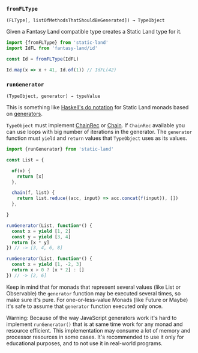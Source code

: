 ### `fromFLType`

`(FLType[, listOfMethodsThatShouldBeGenerated]) → TypeObject`

Given a Fantasy Land compatible type creates a Static Land type for it.

```js
import {fromFLType} from 'static-land'
import IdFL from 'fantasy-land/id'

const Id = fromFLType(IdFL)

Id.map(x => x + 41, Id.of(1)) // IdFL(42)
```


### `runGenerator`

`(TypeObject, generator) → typeValue`

This is something like [Haskell's do notation](https://en.wikibooks.org/wiki/Haskell/do_notation)
for Static Land monads based on
[generators](https://developer.mozilla.org/en/docs/Web/JavaScript/Guide/Iterators_and_Generators).

`TypeObject` must implement [ChainRec](./spec.md#chainrec) or [Chain](./spec.md#chain). 
If `ChainRec` available you can use loops with big number of iterations in the generator. 
The `generator` function must `yield` and `return` values that `TypeObject` uses as its values.

```js
import {runGenerator} from 'static-land'

const List = {

  of(x) {
    return [x]
  },

  chain(f, list) {
    return list.reduce((acc, input) => acc.concat(f(input)), [])
  },

}

runGenerator(List, function*() {
  const x = yield [1, 2]
  const y = yield [3, 4]
  return [x * y]
}) // -> [3, 4, 6, 8]

runGenerator(List, function*() {
  const x = yield [1, -2, 3]
  return x > 0 ? [x * 2] : []
}) // -> [2, 6]
```

Keep in mind that for monads that represent several values (like List or Observable)
the `generator` function may be executed several times, so make sure it's pure.
For one-or-less-value Monads (like Future or Maybe) it's safe to assume that `generator` function
executed only once.

Warning: Because of the way JavaScript generators work it's hard to implement `runGenerator()`
that is at same time work for any monad and resource efficient. 
This implementation may consume a lot of memory and processor resources in some cases. 
It's recommended to use it only for educational purposes, and to not use it in real-world programs.

